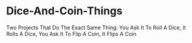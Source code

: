 # Dice-And-Coin-Things
Two Projects That Do The Exact Same Thing: You Ask It To Roll A Dice, It Rolls A Dice, You Ask It To Flip A Coin, It Flips A Coin
